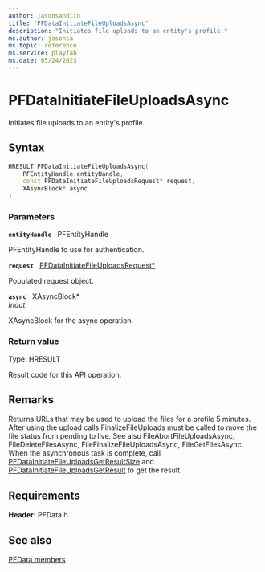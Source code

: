 ```yaml
---
author: jasonsandlin
title: "PFDataInitiateFileUploadsAsync"
description: "Initiates file uploads to an entity's profile."
ms.author: jasonsa
ms.topic: reference
ms.service: playfab
ms.date: 05/24/2023
---
```


# PFDataInitiateFileUploadsAsync  

Initiates file uploads to an entity's profile.  

## Syntax  
  
```cpp
HRESULT PFDataInitiateFileUploadsAsync(  
    PFEntityHandle entityHandle,  
    const PFDataInitiateFileUploadsRequest* request,  
    XAsyncBlock* async  
)  
```  
  
### Parameters  
  
**`entityHandle`** &nbsp; PFEntityHandle  
  
PFEntityHandle to use for authentication.  
  
**`request`** &nbsp; [PFDataInitiateFileUploadsRequest*](../../pfdatatypes/structs/pfdatainitiatefileuploadsrequest.md)  
  
Populated request object.  
  
**`async`** &nbsp; XAsyncBlock*  
*_Inout_*  
  
XAsyncBlock for the async operation.  
  
  
### Return value
Type: HRESULT
  
Result code for this API operation.
  
## Remarks  
  
Returns URLs that may be used to upload the files for a profile 5 minutes. After using the upload calls FinalizeFileUploads must be called to move the file status from pending to live. See also FileAbortFileUploadsAsync, FileDeleteFilesAsync, FileFinalizeFileUploadsAsync, FileGetFilesAsync. When the asynchronous task is complete, call [PFDataInitiateFileUploadsGetResultSize](pfdatainitiatefileuploadsgetresultsize.md) and [PFDataInitiateFileUploadsGetResult](pfdatainitiatefileuploadsgetresult.md) to get the result.
  
## Requirements  
  
**Header:** PFData.h
  
## See also  
[PFData members](../pfdata_members.md)  

  
  
